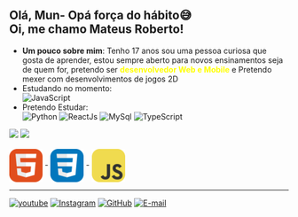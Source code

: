 ## Olá, Mun- Opá força do hábito😅 <br>Oi, me chamo Mateus Roberto!


- <strong>Um pouco sobre mim</strong>: Tenho 17 anos sou uma pessoa curiosa que gosta de aprender, estou sempre aberto para novos ensinamentos seja de quem for, pretendo ser <strong style='color: yellow;'>
desenvolvedor Web e Mobile</strong> e Pretendo mexer com desenvolvimentos de jogos 2D
- Estudando no momento:<br><img alt="JavaScript" src="https://img.shields.io/badge/JavaScript-F7DF1E?style=for-the-badge&logo=javascript&logoColor=black">
- Pretendo Estudar:<br><img alt="Python" src="https://img.shields.io/badge/Python-14354C?style=for-the-badge&logo=python&logoColor=white"> <img alt="ReactJs" src="https://img.shields.io/badge/React-20232A?style=for-the-badge&logo=react&logoColor=61DAFB"> <img alt="MySql" src="https://img.shields.io/badge/MySQL-00000F?style=for-the-badge&logo=mysql&logoColor=white"> <img alt="TypeScript" src="https://img.shields.io/badge/TypeScript-007ACC?style=for-the-badge&logo=typescript&logoColor=white">


 
 
 
 <div>
   <a href="https://github.com/MateusRsz"></a>
   <img height="180em" src='https://github-readme-stats.vercel.app/api?username=MateusRsz&show_icons=true&theme=calm_pink&include_all_conmits=true&count_private=true'/>
   <img height="180em" src='https://github-readme-stats.vercel.app/api/top-langs/?username=MateusRsz&layout=compact&langs_count=16&theme=calm_pink'/>
 </div>
<div style="display: inline-block;"><br>
<img align="center" alt="HTML5" width="60px" src="https://raw.githubusercontent.com/tandpfun/skill-icons/65dea6c4eaca7da319e552c09f4cf5a9a8dab2c8/icons/HTML.svg"> -
<img align="center" alt="CSS3" width="60px" src="https://raw.githubusercontent.com/tandpfun/skill-icons/65dea6c4eaca7da319e552c09f4cf5a9a8dab2c8/icons/CSS.svg"> -
<img align="center" alt="JavaScript" width="60px" src="https://raw.githubusercontent.com/tandpfun/skill-icons/65dea6c4eaca7da319e552c09f4cf5a9a8dab2c8/icons/JavaScript.svg"> 
 
</div>

<hr>
    <div>
  
<a href="https://www.youtube.com/@mateusrsz"  target="_blank"><img alt="youtube" src="https://img.shields.io/badge/YouTube-FF0000?style=for-the-badge&logo=youtube&logoColor=white"></a>
<a href="https://www.instagram.com/mateus_sem_aga/" target="_blank"><img alt="Instagram"  src="https://img.shields.io/badge/Instagram-E4405F?style=for-the-badge&logo=instagram&logoColor=white"></a>
<a href="https://github.com/MateusRsz/" target="_blank"><img alt="GitHub" src="https://img.shields.io/badge/GitHub-100000?style=for-the-badge&logo=github&logoColor=white"></a>
<a href="#" target="_blank"><img alt="E-mail" src="https://img.shields.io/badge/Gmail-D14836?style=for-the-badge&logo=gmail&logoColor=white"></a>

 </div>
 
 
